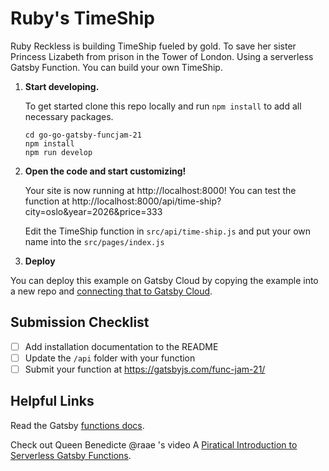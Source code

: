 
# Ruby's TimeShip

Ruby Reckless is building TimeShip fueled by gold. To save her sister Princess Lizabeth from prison in the Tower of London. Using a serverless Gatsby Function. You can build your own TimeShip.

1.  **Start developing.**

    To get started clone this repo locally and run `npm install` to add all necessary packages.

    ```shell
    cd go-go-gatsby-funcjam-21
    npm install
    npm run develop
    ```

2.  **Open the code and start customizing!**

    Your site is now running at http://localhost:8000! You can test the function at http://localhost:8000/api/time-ship?city=oslo&year=2026&price=333

    Edit the TimeShip function in `src/api/time-ship.js` and put your own name into the `src/pages/index.js`

3.  **Deploy**

You can deploy this example on Gatsby Cloud by copying the example into a new repo and [connecting that to Gatsby Cloud](https://www.gatsbyjs.com/docs/how-to/previews-deploys-hosting/deploying-to-gatsby-cloud/#set-up-an-existing-gatsby-site).


## Submission Checklist

- [ ] Add installation documentation to the README
- [ ] Update the `/api` folder with your function
- [ ] Submit your function at https://gatsbyjs.com/func-jam-21/

## Helpful Links

Read the Gatsby [functions docs](https://www.gatsbyjs.com/docs/reference/functions/).

Check out Queen Benedicte @raae 's video A [Piratical Introduction to Serverless Gatsby Functions](https://www.crowdcast.io/e/a-practical-introduction).
